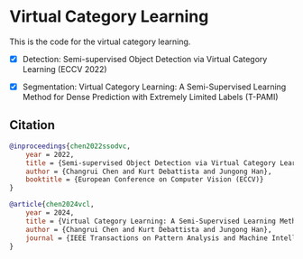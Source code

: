 # Virtual Category Learning

This is the code for the virtual category learning.

- [x] Detection: Semi-supervised Object Detection via Virtual Category Learning (ECCV 2022)   
- [x] Segmentation: Virtual Category Learning: A Semi-Supervised Learning Method for Dense Prediction with Extremely Limited Labels (T-PAMI)


## Citation

```bibtex
@inproceedings{chen2022ssodvc,
    year = 2022,
    title = {Semi-supervised Object Detection via Virtual Category Learning.},
    author = {Changrui Chen and Kurt Debattista and Jungong Han},
    booktitle = {European Conference on Computer Vision (ECCV)}
}

@article{chen2024vcl,
    year = 2024,
    title = {Virtual Category Learning: A Semi-Supervised Learning Method for Dense Prediction with Extremely Limited Labels.},
    author = {Changrui Chen and Kurt Debattista and Jungong Han},
    journal = {IEEE Transactions on Pattern Analysis and Machine Intelligence (T-PAMI)}
}
```
